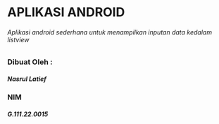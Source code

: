 # APLIKASI ANDROID
###### Aplikasi android sederhana untuk menampilkan inputan data kedalam listview

### Dibuat Oleh :
##### Nasrul Latief
### NIM
##### G.111.22.0015